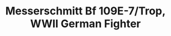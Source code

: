 ---
layout: product
title: "Messerschmitt Bf 109E-7/Trop, WWII German Fighter                                                               "
price: "1400" 
desc: "Maketa"
img_path: "/assets/img/ICM 72133.webp"
brand: "N/A"
available: true
special_offer: false
new: true
soon: false
cat: "010000"
subcat: "013600"
subsubcat: "0N/A"
sifra: "ICM 72133"
popular: false
---